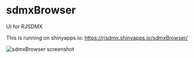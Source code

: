 # sdmxBrowser
UI for RJSDMX

This is running on shinyapps.io: https://rjsdmx.shinyapps.io/sdmxBrowser/

![sdmxBrowser screenshot](assets/sdmxBrowser.png)
